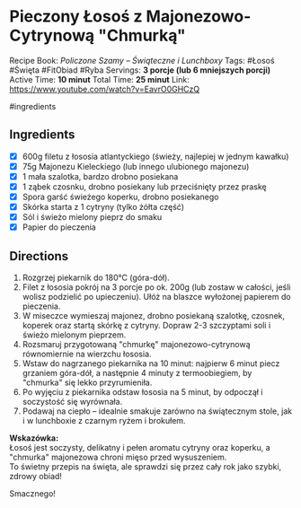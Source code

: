 # Pieczony Łosoś z Majonezowo-Cytrynową "Chmurką"

Recipe Book: *Policzone Szamy – Świąteczne i Lunchboxy*
Tags: #Łosoś #Święta #FitObiad #Ryba 
Servings: **3 porcje (lub 6 mniejszych porcji)**
Active Time: **10 minut**
Total Time: **25 minut**
Link: https://www.youtube.com/watch?v=EavrO0GHCzQ

#ingredients 
## Ingredients
- [x] 600g filetu z łososia atlantyckiego (świeży, najlepiej w jednym kawałku)
- [x] 75g Majonezu Kieleckiego (lub innego ulubionego majonezu)
- [x] 1 mała szalotka, bardzo drobno posiekana
- [x] 1 ząbek czosnku, drobno posiekany lub przeciśnięty przez praskę
- [x] Spora garść świeżego koperku, drobno posiekanego
- [x] Skórka starta z 1 cytryny (tylko żółta część)
- [x] Sól i świeżo mielony pieprz do smaku
- [x] Papier do pieczenia

## Directions
1. Rozgrzej piekarnik do 180°C (góra-dół).
2. Filet z łososia pokrój na 3 porcje po ok. 200g (lub zostaw w całości, jeśli wolisz podzielić po upieczeniu). Ułóż na blaszce wyłożonej papierem do pieczenia.
3. W miseczce wymieszaj majonez, drobno posiekaną szalotkę, czosnek, koperek oraz startą skórkę z cytryny. Dopraw 2-3 szczyptami soli i świeżo mielonym pieprzem.
4. Rozsmaruj przygotowaną "chmurkę" majonezowo-cytrynową równomiernie na wierzchu łososia.
5. Wstaw do nagrzanego piekarnika na 10 minut: najpierw 6 minut piecz grzaniem góra-dół, a następnie 4 minuty z termoobiegiem, by "chmurka" się lekko przyrumieniła.
6. Po wyjęciu z piekarnika odstaw łososia na 5 minut, by odpoczął i soczystość się wyrównała.
7. Podawaj na ciepło – idealnie smakuje zarówno na świątecznym stole, jak i w lunchboxie z czarnym ryżem i brokułem.

**Wskazówka:**  
Łosoś jest soczysty, delikatny i pełen aromatu cytryny oraz koperku, a "chmurka" majonezowa chroni mięso przed wysuszeniem.  
To świetny przepis na święta, ale sprawdzi się przez cały rok jako szybki, zdrowy obiad!

Smacznego!
